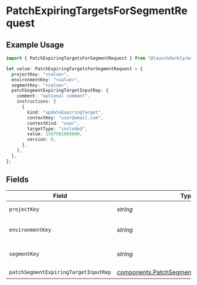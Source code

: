 # PatchExpiringTargetsForSegmentRequest

## Example Usage

```typescript
import { PatchExpiringTargetsForSegmentRequest } from "@launchdarkly/mcp-server/models/operations";

let value: PatchExpiringTargetsForSegmentRequest = {
  projectKey: "<value>",
  environmentKey: "<value>",
  segmentKey: "<value>",
  patchSegmentExpiringTargetInputRep: {
    comment: "optional comment",
    instructions: [
      {
        kind: "updateExpiringTarget",
        contextKey: "user@email.com",
        contextKind: "user",
        targetType: "included",
        value: 1587582000000,
        version: 0,
      },
    ],
  },
};
```

## Fields

| Field                                                                                                          | Type                                                                                                           | Required                                                                                                       | Description                                                                                                    |
| -------------------------------------------------------------------------------------------------------------- | -------------------------------------------------------------------------------------------------------------- | -------------------------------------------------------------------------------------------------------------- | -------------------------------------------------------------------------------------------------------------- |
| `projectKey`                                                                                                   | *string*                                                                                                       | :heavy_check_mark:                                                                                             | The project key                                                                                                |
| `environmentKey`                                                                                               | *string*                                                                                                       | :heavy_check_mark:                                                                                             | The environment key                                                                                            |
| `segmentKey`                                                                                                   | *string*                                                                                                       | :heavy_check_mark:                                                                                             | The segment key                                                                                                |
| `patchSegmentExpiringTargetInputRep`                                                                           | [components.PatchSegmentExpiringTargetInputRep](../../models/components/patchsegmentexpiringtargetinputrep.md) | :heavy_check_mark:                                                                                             | N/A                                                                                                            |